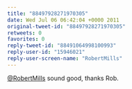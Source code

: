 ```yaml
---
title: "88497928271970305"
date: Wed Jul 06 06:42:04 +0000 2011
original-tweet-id: "88497928271970305"
retweets: 0
favorites: 0
reply-tweet-id: "88491064998100993"
reply-user-id: "15946021"
reply-user-screen-name: "RobertMills"
---
```

<a href="https://twitter.com/RobertMills">@RobertMills</a> sound good, thanks Rob.
